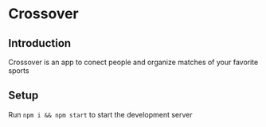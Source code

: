 # Crossover

## Introduction
Crossover is an app to conect people and organize matches of your favorite sports

## Setup
Run ```npm i && npm start``` to start the development server
